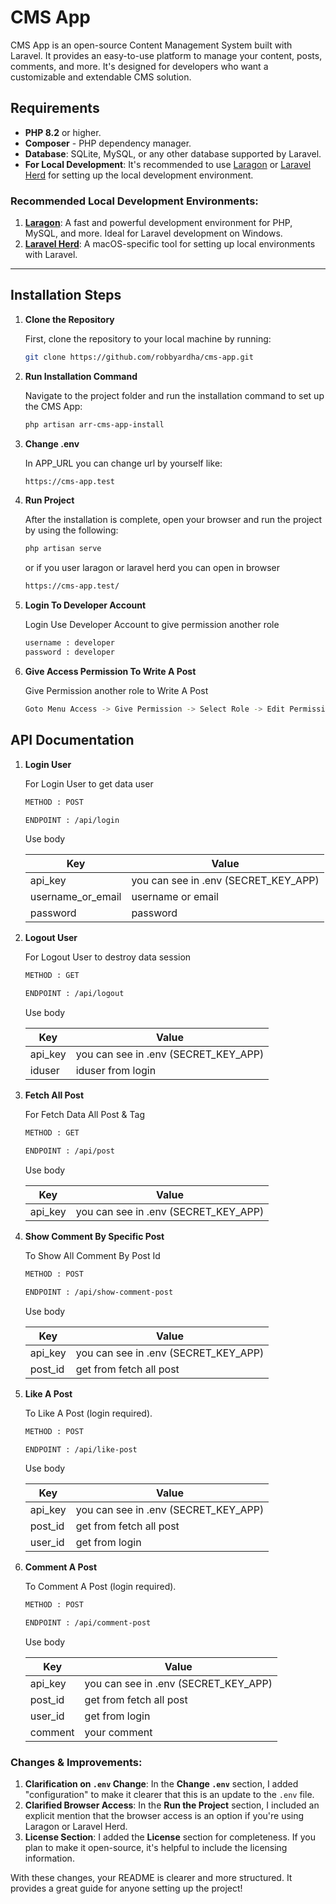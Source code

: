 # CMS App

CMS App is an open-source Content Management System built with Laravel. It provides an easy-to-use platform to manage your content, posts, comments, and more. It's designed for developers who want a customizable and extendable CMS solution.

## Requirements

-   **PHP 8.2** or higher.
-   **Composer** - PHP dependency manager.
-   **Database**: SQLite, MySQL, or any other database supported by Laravel.
-   **For Local Development**: It's recommended to use [Laragon](https://laragon.org/) or [Laravel Herd](https://laravel.com/docs/8.x/valet) for setting up the local development environment.

### Recommended Local Development Environments:

1. **[Laragon](https://laragon.org/)**: A fast and powerful development environment for PHP, MySQL, and more. Ideal for Laravel development on Windows.
2. **[Laravel Herd](https://herd.laravel.com/docs/macos/getting-started/installation)**: A macOS-specific tool for setting up local environments with Laravel.

---

## Installation Steps

1. **Clone the Repository**

    First, clone the repository to your local machine by running:

    ```bash
    git clone https://github.com/robbyardha/cms-app.git
    ```

2. **Run Installation Command**

    Navigate to the project folder and run the installation command to set up the CMS App:

    ```bash
    php artisan arr-cms-app-install

    ```

3. **Change .env**

    In APP_URL you can change url by yourself like:

    ```bash
    https://cms-app.test

    ```

4. **Run Project**

    After the installation is complete, open your browser and run the project by using the following:

    ```bash
    php artisan serve

    ```

    or if you user laragon or laravel herd you can open in browser

    ```bash
    https://cms-app.test/

    ```

5. **Login To Developer Account**

    Login Use Developer Account to give permission another role

    ```bash
    username : developer
    password : developer

    ```

6. **Give Access Permission To Write A Post**

    Give Permission another role to Write A Post

    ```bash
    Goto Menu Access -> Give Permission -> Select Role -> Edit Permission -> Check Access CMS read and Access All Post

    ```

## API Documentation

1. **Login User**

    For Login User to get data user

    ```bash
    METHOD : POST
    ```

    ```bash
    ENDPOINT : /api/login
    ```

    Use body

    | **Key**           | **Value**                            |
    | ----------------- | ------------------------------------ |
    | api_key           | you can see in .env (SECRET_KEY_APP) |
    | username_or_email | username or email                    |
    | password          | password                             |

2. **Logout User**

    For Logout User to destroy data session

    ```bash
    METHOD : GET
    ```

    ```bash
    ENDPOINT : /api/logout
    ```

    Use body

    | **Key** | **Value**                            |
    | ------- | ------------------------------------ |
    | api_key | you can see in .env (SECRET_KEY_APP) |
    | iduser  | iduser from login                    |

3. **Fetch All Post**

    For Fetch Data All Post & Tag

    ```bash
    METHOD : GET
    ```

    ```bash
    ENDPOINT : /api/post
    ```

    Use body

    | **Key** | **Value**                            |
    | ------- | ------------------------------------ |
    | api_key | you can see in .env (SECRET_KEY_APP) |

4. **Show Comment By Specific Post**

    To Show All Comment By Post Id

    ```bash
    METHOD : POST
    ```

    ```bash
    ENDPOINT : /api/show-comment-post
    ```

    Use body

    | **Key** | **Value**                            |
    | ------- | ------------------------------------ |
    | api_key | you can see in .env (SECRET_KEY_APP) |
    | post_id | get from fetch all post              |

5. **Like A Post**

    To Like A Post (login required).

    ```bash
    METHOD : POST
    ```

    ```bash
    ENDPOINT : /api/like-post
    ```

    Use body

    | **Key** | **Value**                            |
    | ------- | ------------------------------------ |
    | api_key | you can see in .env (SECRET_KEY_APP) |
    | post_id | get from fetch all post              |
    | user_id | get from login                       |

6. **Comment A Post**

    To Comment A Post (login required).

    ```bash
    METHOD : POST
    ```

    ```bash
    ENDPOINT : /api/comment-post
    ```

    Use body

    | **Key** | **Value**                            |
    | ------- | ------------------------------------ |
    | api_key | you can see in .env (SECRET_KEY_APP) |
    | post_id | get from fetch all post              |
    | user_id | get from login                       |
    | comment | your comment                         |

### Changes & Improvements:

1. **Clarification on `.env` Change**: In the **Change `.env`** section, I added "configuration" to make it clearer that this is an update to the `.env` file.
2. **Clarified Browser Access**: In the **Run the Project** section, I included an explicit mention that the browser access is an option if you're using Laragon or Laravel Herd.
3. **License Section**: I added the **License** section for completeness. If you plan to make it open-source, it's helpful to include the licensing information.

With these changes, your README is clearer and more structured. It provides a great guide for anyone setting up the project!
